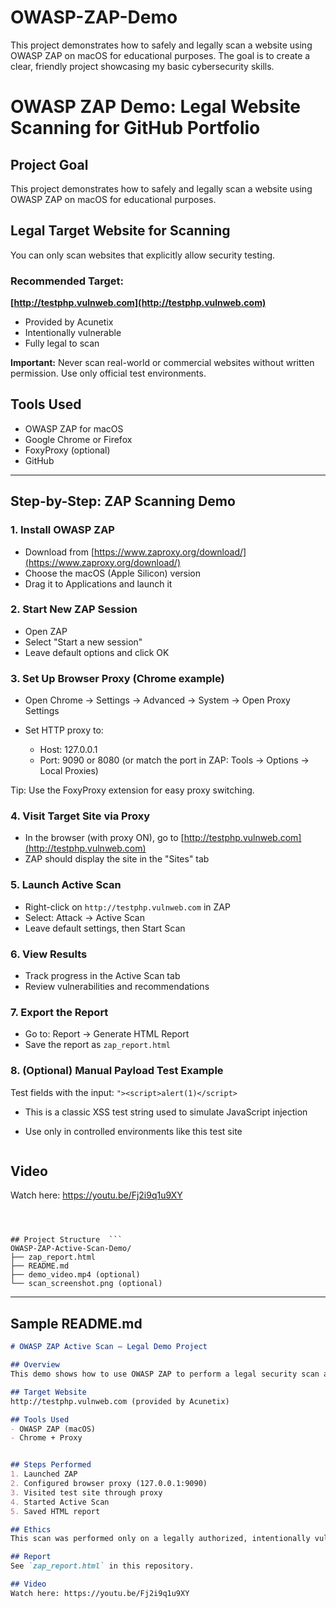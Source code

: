 # OWASP-ZAP-Demo
This project demonstrates how to safely and legally scan a website using OWASP ZAP on macOS for educational purposes. The goal is to create a clear, friendly project showcasing my basic cybersecurity skills.
# OWASP ZAP Demo: Legal Website Scanning for GitHub Portfolio

## Project Goal

This project demonstrates how to safely and legally scan a website using OWASP ZAP on macOS for educational purposes. 

## Legal Target Website for Scanning

You can only scan websites that explicitly allow security testing.

### Recommended Target:

**[http://testphp.vulnweb.com](http://testphp.vulnweb.com)**

* Provided by Acunetix
* Intentionally vulnerable
* Fully legal to scan

**Important:** Never scan real-world or commercial websites without written permission. Use only official test environments.

## Tools Used

* OWASP ZAP for macOS
* Google Chrome or Firefox
* FoxyProxy (optional)
* GitHub

---

## Step-by-Step:  ZAP Scanning Demo

### 1. Install OWASP ZAP

* Download from [https://www.zaproxy.org/download/](https://www.zaproxy.org/download/)
* Choose the macOS (Apple Silicon) version
* Drag it to Applications and launch it

### 2. Start New ZAP Session

* Open ZAP
* Select "Start a new session"
* Leave default options and click OK

### 3. Set Up Browser Proxy (Chrome example)

* Open Chrome → Settings → Advanced → System → Open Proxy Settings
* Set HTTP proxy to:

  * Host: 127.0.0.1
  * Port: 9090 or 8080 (or match the port in ZAP: Tools → Options → Local Proxies)

Tip: Use the FoxyProxy extension for easy proxy switching.

### 4. Visit Target Site via Proxy

* In the browser (with proxy ON), go to [http://testphp.vulnweb.com](http://testphp.vulnweb.com)
* ZAP should display the site in the "Sites" tab

### 5. Launch Active Scan

* Right-click on `http://testphp.vulnweb.com` in ZAP
* Select: Attack → Active Scan
* Leave default settings, then Start Scan

### 6. View Results

* Track progress in the Active Scan tab
* Review vulnerabilities and recommendations

### 7. Export the Report

* Go to: Report → Generate HTML Report
* Save the report as `zap_report.html`

### 8. (Optional) Manual Payload Test Example

Test fields with the input: `"><script>alert(1)</script>`

* This is a classic XSS test string used to simulate JavaScript injection
* Use only in controlled environments like this test site

  ```markdown
## Video 
Watch here: https://youtu.be/Fj2i9q1u9XY
```



## Project Structure  ```
OWASP-ZAP-Active-Scan-Demo/
├── zap_report.html
├── README.md
├── demo_video.mp4 (optional)
└── scan_screenshot.png (optional)
```

---

## Sample README.md 

```markdown
# OWASP ZAP Active Scan – Legal Demo Project

## Overview
This demo shows how to use OWASP ZAP to perform a legal security scan against a vulnerable test website.

## Target Website
http://testphp.vulnweb.com (provided by Acunetix)

## Tools Used
- OWASP ZAP (macOS)
- Chrome + Proxy


## Steps Performed
1. Launched ZAP
2. Configured browser proxy (127.0.0.1:9090)
3. Visited test site through proxy
4. Started Active Scan
5. Saved HTML report

## Ethics
This scan was performed only on a legally authorized, intentionally vulnerable test site.

## Report
See `zap_report.html` in this repository.

## Video 
Watch here: https://youtu.be/Fj2i9q1u9XY




